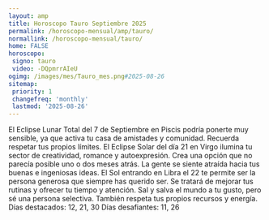 ```yaml
---
layout: amp
title: Horoscopo Tauro Septiembre 2025 
permalink: /horoscopo-mensual/amp/tauro/
normallink: /horoscopo-mensual/tauro/
home: FALSE
horoscopo:
 signo: tauro
 video: -DQpmrrAIeU
ogimg: /images/mes/Tauro_mes.png#2025-08-26
sitemap:
 priority: 1
 changefreq: 'monthly'
 lastmod: '2025-08-26'
---
```



El Eclipse Lunar Total del 7 de Septiembre en Piscis podría ponerte muy sensible, ya que activa tu casa de amistades y comunidad. Recuerda respetar tus propios límites. El Eclipse Solar del día 21 en Virgo ilumina tu sector de creatividad, romance y autoexpresión. Crea una opción que no parecía posible uno o dos meses atrás. La gente se siente atraída hacia tus buenas e ingeniosas ideas. El Sol entrando en Libra el 22 te permite ser la persona generosa que siempre has querido ser. Se tratará de mejorar tus rutinas y ofrecer tu tiempo y atención. Sal y salva el mundo a tu gusto, pero sé una persona selectiva. También respeta tus propios recursos y energía.
Días destacados: 12, 21, 30
Días desafiantes: 11, 26